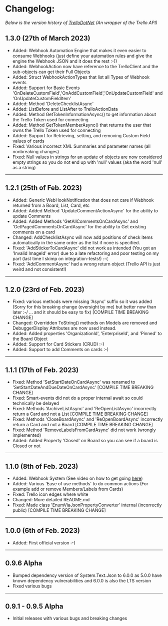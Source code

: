 # Changelog: 
*Below is the version history of [TrelloDotNet](https://github.com/rwjdk/TrelloDotNet) (An wrapper of the Trello API)*

## 1.3.0 (27th of March 2023)
- Added: Webhook Automation Engine that makes it even easier to consume Webhooks (just define your automation rules and give the engine the Webhook JSON and it does the rest :-))
- Added: WebhookAction now have reference to the TrelloClient and the sub-objects can get their Full Objects
- Added: Struct WebhookActionTypes that list all Types of Webhook events
- Added: Support for Basic Events 'OnDeleteCustomField','OnAddCustomField','OnUpdateCustomField' and 'OnUpdateCustomFieldItem'
- Added: Method 'DeleteChecklistAsync'
- Added: ListBefore and ListAfter to TrelloActionData
- Added: Method GetTokenInformationAsync() to get information about the Trello Token used for connecting
- Added: Method GetTokenMemberAsync() that returns the user that owns the Trello Token used for connecting
- Added: Support for Retrieving, setting, and removing Custom Field values of cards
- Fixed: Various incorrect XML Summaries and parameter names (all nonbreaking changes)
- Fixed: Null values in strings for an update of objects are now considered empty strings so you do not end up with 'null' values (aka the word 'null' as a string)

<hr>

## 1.2.1 (25th of Feb. 2023)
- Added: Generic WebHookNotification that does not care if Webhook returned from a Board, List, Card, etc
- Added: Added Method 'UpdateCommentActionAsync' for the ability to update Comments
- Added: Added Methods 'GetAllCommentsOnCardAsync' and 'GetPagedCommentsOnCardAsync' for the ability to Get existing comments on a card
- Changed: AddChecklistAsync will now add positions of check items automatically in the same order as the list if none is specified.
- Fixed: 'AddStickerToCardAsync' did not work as intended (You got an 'Invalid ImageId' error) due to a late refactoring and poor testing on my part (last time I skimp on integration-tests!) :-(
- Fixed: 'AddCommentAsync' had a wrong return object (Trello API is just weird and not consistent!)

<hr>

## 1.2.0 (23rd of Feb. 2023)
- Fixed: various methods were missing 'Async' suffix so it was added (Sorry for this breaking change (oversight by me) but better now than later :-/ ... and it should be easy to fix) [COMPILE TIME BREAKING CHANGE]
- Changed: Overridden ToString() methods on Models are removed and DebuggerDisplay Attributes are now used instead.
- Added: Added properties 'OrganizationId', 'EnterpriseId', and 'Pinned' to the Board Object
- Added: Support for Card Stickers (CRUD) :-)
- Added: Support to add Comments on cards :-)

<hr>

## 1.1.1 (17th of Feb. 2023)
- Fixed: Method 'SetStartDateOnCardAsync' was renamed to 'SetStartDateAndDueDateOnCardAsync' [COMPILE TIME BREAKING CHANGE]
- Fixed: Smart-events did not do a proper internal await so could technically be delayed
- Fixed: Methods 'ArchiveListAsync' and 'ReOpenListAsync' incorrectly return a Card and not a List [COMPILE TIME BREAKING CHANGE]
- Fixed: Methods 'CloseBoardAsync' and 'ReOpenBoardAsync' incorrectly return a Card and not a Board [COMPILE TIME BREAKING CHANGE]
- Fixed: Method 'RemoveLabelsFromCardAsync' did not work (wrongly implemented)
- Added: Added Property 'Closed' on Board so you can see if a board is Closed or not

<hr>

## 1.1.0 (8th of Feb. 2023)
- Added: Webhook System (See video on how to get going [here](https://youtu.be/A3_B-SLBm_0))
- Added: Various 'Ease of use methods' to do common actions (For example add or remove Members/Labels from Cards)
- Fixed: Trello icon edges where white
- Changed: More detailed README.md
- Fixed: Made class 'EnumViaJsonPropertyConverter' internal (incorrectly public) [COMPILE TIME BREAKING CHANGE]

<hr>

## 1.0.0 (6th of Feb. 2023)
- Added: First official version :-)

<hr>

## 0.9.6 Alpha
- Bumped dependency version of System.Text.Json to 6.0.0 as 5.0.0 have known dependency vulnerabilities and 6.0.0 is also the LTS version
- Fixed various bugs

<hr>

## 0.9.1 - 0.9.5 Alpha
- Initial releases with various bugs and breaking changes
